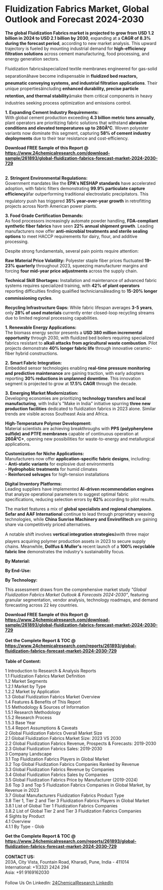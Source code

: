 <h1>Fluidization Fabrics Market, Global Outlook and Forecast 2024-2030</h1><p><strong>The global Fluidization Fabrics market is projected to grow from USD 1.2 billion in 2024 to USD 2.1 billion by 2030</strong>, expanding at a <strong>CAGR of 8.3% during the forecast period</strong>, according to new market analysis. This upward trajectory is fueled by mounting industrial demand for <strong>high-efficiency filtration solutions</strong> across cement manufacturing, food processing, and energy generation sectors.</p><p>Fluidization fabricsâspecialized textile membranes engineered for gas-solid separationâhave become indispensable in <strong>fluidized bed reactors, pneumatic conveying systems, and industrial filtration applications</strong>. Their unique propertiesâincluding <strong>enhanced durability, precise particle retention, and thermal stability</strong>âmake them critical components in heavy industries seeking process optimization and emissions control.</p><p><strong>1. Expanding Cement Industry Requirements:</strong><br>
With global cement production exceeding <strong>4.3 billion metric tons annually</strong>, plant operators are prioritizing fabric solutions that withstand <strong>abrasive conditions and elevated temperatures up to 280Â°C</strong>. Woven polyester variants now dominate this segment, capturing <strong>58% of cement industry deployments</strong> due to their tear resistance and cost-efficiency.</p><div><b>Download FREE Sample of this Report @ 
            <a href="https://www.24chemicalresearch.com/download-sample/261893/global-fluidization-fabrics-forecast-market-2024-2030-729">
            https://www.24chemicalresearch.com/download-sample/261893/global-fluidization-fabrics-forecast-market-2024-2030-729</a></b></div><br><p><strong>2. Stringent Environmental Regulations:</strong><br>
Government mandates like the <strong>EPA's NESHAP standards</strong> have accelerated adoption, with fabric filters demonstrating <strong>99.9% particulate capture efficiency</strong>âfar outperforming traditional electrostatic precipitators. This regulatory push has triggered <strong>35% year-over-year growth</strong> in retrofitting projects across North American power plants.</p><p><strong>3. Food Grade Certification Demands:</strong><br>
As food processors increasingly automate powder handling, <strong>FDA-compliant synthetic fiber fabrics</strong> have seen <strong>22% annual shipment growth</strong>. Leading manufacturers now offer <strong>anti-microbial treatments and sterile sealing options</strong> to meet HACCP requirements for dairy, flour, and additive processing.</p><p>Despite strong fundamentals, several pain points require attention:</p><p><strong>Raw Material Price Volatility:</strong> Polyester staple fiber prices fluctuated <strong>19-23% quarterly</strong> throughout 2023, squeezing manufacturer margins and forcing <strong>four mid-year price adjustments</strong> across the supply chain.</p><p><strong>Technical Skill Shortages:</strong> Installation and maintenance of advanced fabric systems requires specialized training, with <strong>42% of plant operators</strong> reporting difficulties finding qualified techniciansâleading to <strong>15-20% longer commissioning cycles</strong>.</p><p><strong>Recycling Infrastructure Gaps:</strong> While fabric lifespan averages <strong>3-5 years</strong>, only <strong>28% of used materials</strong> currently enter closed-loop recycling streams due to limited regional processing capabilities.</p><p><strong>1. Renewable Energy Applications:</strong><br>
The biomass energy sector presents a <strong>USD 380 million incremental opportunity</strong> through 2030, with fluidized bed boilers requiring specialized fabrics resistant to <strong>alkali attacks from agricultural waste combustion</strong>. Pilot projects demonstrate <strong>40% longer fabric life</strong> through innovative ceramic-fiber hybrid constructions.</p><p><strong>2. Smart Fabric Integration:</strong><br>
Embedded sensor technologies enabling <strong>real-time pressure monitoring and predictive maintenance</strong> are gaining traction, with early adopters reporting <strong>30% reductions in unplanned downtime</strong>. This innovation segment is projected to grow at <strong>17.5% CAGR</strong> through the decade.</p><p><strong>3. Emerging Market Modernization:</strong><br>
Developing economies are prioritizing <strong>technology transfers and local manufacturing</strong>, with India's "Make in India" initiative spurring <strong>three new production facilities</strong> dedicated to fluidization fabrics in 2023 alone. Similar trends are visible across Southeast Asia and Africa.</p><p><strong>High-Temperature Polymer Development:</strong><br>
	Material scientists are achieving breakthroughs with <strong>PPS (polyphenylene sulfide) and PTFE membranes</strong> capable of continuous operation at <strong>260Â°C+</strong>, opening new possibilities for waste-to-energy and metallurgical applications.</p><p><strong>Customization for Niche Applications:</strong><br>
	Manufacturers now offer <strong>application-specific fabric designs</strong>, including:<br>
	- <strong>Anti-static variants</strong> for explosive dust environments<br>
	- <strong>Hydrophobic treatments</strong> for humid climates<br>
	- <strong>Reinforced selvages</strong> for high-tension installations</p><p><strong>Digital Inventory Platforms:</strong><br>
	Leading suppliers have implemented <strong>AI-driven recommendation engines</strong> that analyze operational parameters to suggest optimal fabric specifications, reducing selection errors by <strong>62%</strong> according to pilot results.</p><p>The market features a mix of <strong>global specialists and regional champions</strong>. <strong>Sefar and AAF International</strong> continue to lead through proprietary weaving technologies, while <strong>China Sunrise Machinery and Envirofiltech</strong> are gaining share via competitively priced alternatives.</p><p>A notable shift involves <strong>vertical integration strategies</strong>âwith three major players acquiring polymer production assets in 2023 to secure supply chains. Meanwhile, <strong>Dollfus &amp; Muller's</strong> recent launch of a <strong>100% recyclable fabric line</strong> demonstrates the industry's sustainability focus.</p><p><strong>By Material:</strong></p><p><strong>By End-Use:</strong></p><p><strong>By Technology:</strong></p><p>This assessment draws from the comprehensive market study <em>"Global Fluidization Fabrics Market Outlook &amp; Forecasts 2024-2030"</em>, featuring granular segmentation, vendor analysis, technology roadmaps, and demand forecasting across 22 key countries.</p><div><b>Download FREE Sample of this Report @ 
            <a href="https://www.24chemicalresearch.com/download-sample/261893/global-fluidization-fabrics-forecast-market-2024-2030-729">
            https://www.24chemicalresearch.com/download-sample/261893/global-fluidization-fabrics-forecast-market-2024-2030-729</a></b></div><br><div><b>Get the Complete Report & TOC @ 
            <a href="https://www.24chemicalresearch.com/reports/261893/global-fluidization-fabrics-forecast-market-2024-2030-729">
            https://www.24chemicalresearch.com/reports/261893/global-fluidization-fabrics-forecast-market-2024-2030-729</a></b></div><br>
            <b>Table of Content:</b><p>1 Introduction to Research & Analysis Reports<br />
    1.1 Fluidization Fabrics Market Definition<br />
    1.2 Market Segments<br />
        1.2.1 Market by Type<br />
        1.2.2 Market by Application<br />
    1.3 Global Fluidization Fabrics Market Overview<br />
    1.4 Features & Benefits of This Report<br />
    1.5 Methodology & Sources of Information<br />
        1.5.1 Research Methodology<br />
        1.5.2 Research Process<br />
        1.5.3 Base Year<br />
        1.5.4 Report Assumptions & Caveats<br />
2 Global Fluidization Fabrics Overall Market Size<br />
    2.1 Global Fluidization Fabrics Market Size: 2023 VS 2030<br />
    2.2 Global Fluidization Fabrics Revenue, Prospects & Forecasts: 2019-2030<br />
    2.3 Global Fluidization Fabrics Sales: 2019-2030<br />
3 Company Landscape<br />
    3.1 Top Fluidization Fabrics Players in Global Market<br />
    3.2 Top Global Fluidization Fabrics Companies Ranked by Revenue<br />
    3.3 Global Fluidization Fabrics Revenue by Companies<br />
    3.4 Global Fluidization Fabrics Sales by Companies<br />
    3.5 Global Fluidization Fabrics Price by Manufacturer (2019-2024)<br />
    3.6 Top 3 and Top 5 Fluidization Fabrics Companies in Global Market, by Revenue in 2023<br />
    3.7 Global Manufacturers Fluidization Fabrics Product Type<br />
    3.8 Tier 1, Tier 2 and Tier 3 Fluidization Fabrics Players in Global Market<br />
        3.8.1 List of Global Tier 1 Fluidization Fabrics Companies<br />
        3.8.2 List of Global Tier 2 and Tier 3 Fluidization Fabrics Companies<br />
4 Sights by Product<br />
    4.1 Overview<br />
        4.1.1 By Type - Glob</p><div><b>Get the Complete Report & TOC @ 
            <a href="https://www.24chemicalresearch.com/reports/261893/global-fluidization-fabrics-forecast-market-2024-2030-729">
            https://www.24chemicalresearch.com/reports/261893/global-fluidization-fabrics-forecast-market-2024-2030-729</a></b></div><br><b>CONTACT US:</b><br>
            203A, City Vista, Fountain Road, Kharadi, Pune, India - 411014<br>
            International: +1(332) 2424 294<br>
            Asia: +91 9169162030 <br><br>
            Follow Us On LinkedIn: <a href="https://www.linkedin.com/company/24chemicalresearch/">24ChemicalResearch LinkedIn</a>